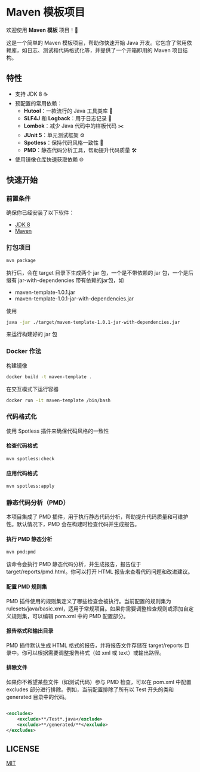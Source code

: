 # Maven 模板项目

欢迎使用 **Maven 模板** 项目！🚀

这是一个简单的 Maven 模板项目，帮助你快速开始 Java 开发。它包含了常用依赖库，如日志、测试和代码格式化等，并提供了一个开箱即用的
Maven 项目结构。

## 特性

- 支持 JDK 8 ☕️
- 预配置的常用依赖：
    - **Hutool**：一款流行的 Java 工具类库 🌟
    - **SLF4J** 和 **Logback**：用于日志记录 📝
    - **Lombok**：减少 Java 代码中的样板代码 ✂️
    - **JUnit 5**：单元测试框架 ⚙️
    - **Spotless**：保持代码风格一致性 💅
    - **PMD**：静态代码分析工具，帮助提升代码质量 🛠
- 使用镜像仓库快速获取依赖 🌐

## 快速开始

### 前置条件

确保你已经安装了以下软件：

- [JDK 8](https://bell-sw.com/pages/downloads/#jdk-8-lts)
- [Maven](https://maven.apache.org/install.html)

### 打包项目

```bash
mvn package
```

执行后，会在 target 目录下生成两个 jar 包，一个是不带依赖的 jar 包，一个是后缀有 jar-with-dependencies 带有依赖的jar包，如

- maven-template-1.0.1.jar
- maven-template-1.0.1-jar-with-dependencies.jar

使用

```bash
java -jar ./target/maven-template-1.0.1-jar-with-dependencies.jar
```

来运行构建好的 jar 包

### Docker 作法

构建镜像

```bash
docker build -t maven-template .
```

在交互模式下运行容器

```bash
docker run -it maven-template /bin/bash
```

### 代码格式化

使用 Spotless 插件来确保代码风格的一致性

#### 检查代码格式

```bash
mvn spotless:check
```

#### 应用代码格式

```bash
mvn spotless:apply
```

### 静态代码分析（PMD）

本项目集成了 PMD 插件，用于执行静态代码分析，帮助提升代码质量和可维护性。默认情况下，PMD 会在构建时检查代码并生成报告。

#### 执行 PMD 静态分析

```bash
mvn pmd:pmd
```

该命令会执行 PMD 静态代码分析，并生成报告，报告位于 target/reports/pmd.html。你可以打开 HTML 报告来查看代码问题和改进建议。

#### 配置 PMD 规则集

PMD 插件使用的规则集定义了哪些检查会被执行。当前配置的规则集为 rulesets/java/basic.xml，适用于常规项目。如果你需要调整检查规则或添加自定义规则集，可以编辑
pom.xml 中的 PMD 配置部分。

#### 报告格式和输出目录

PMD 插件默认生成 HTML 格式的报告，并将报告文件存储在 target/reports 目录中。你可以根据需要调整报告格式（如 xml 或
text）或输出路径。

#### 排除文件

如果你不希望某些文件（如测试代码）参与 PMD 检查，可以在 pom.xml 中配置 excludes 部分进行排除。例如，当前配置排除了所有以 Test
开头的类和 generated 目录中的代码。

```xml

<excludes>
    <exclude>**/Test*.java</exclude>
    <exclude>**/generated/**</exclude>
</excludes>
```

## LICENSE

[MIT](LICENSE)
